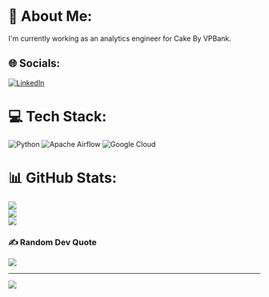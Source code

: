 # 💫 About Me:
I'm currently working as an analytics engineer for Cake By VPBank.


## 🌐 Socials:
[![LinkedIn](https://img.shields.io/badge/LinkedIn-%230077B5.svg?logo=linkedin&logoColor=white)](https://linkedin.com/in/buu-nguyen)

# 💻 Tech Stack:
![Python](https://img.shields.io/badge/python-3670A0?style=for-the-badge&logo=python&logoColor=ffdd54)
![Apache Airflow](https://img.shields.io/badge/Apache%20Airflow-017CEE?style=for-the-badge&logo=Apache%20Airflow&logoColor=white)
![Google Cloud](https://img.shields.io/badge/Google%20Cloud-%234285F4.svg?style=for-the-badge&logo=google-cloud&logoColor=white)
# 📊 GitHub Stats:
![](https://github-readme-stats.vercel.app/api?username=buu-nguyen&theme=dark&hide_border=true&include_all_commits=true&count_private=true)<br/>
![](https://github-readme-streak-stats.herokuapp.com/?user=buu-nguyen&theme=dark&hide_border=true)<br/>
![](https://github-readme-stats.vercel.app/api/top-langs/?username=buu-nguyen&theme=dark&hide_border=true&include_all_commits=true&count_private=true&layout=compact)

### ✍️ Random Dev Quote
![](https://quotes-github-readme.vercel.app/api?type=horizontal&theme=radical)

---
[![](https://visitcount.itsvg.in/api?id=buu-nguyen&icon=0&color=6)](https://visitcount.itsvg.in)

<!-- Proudly created with GPRM ( https://gprm.itsvg.in ) -->

